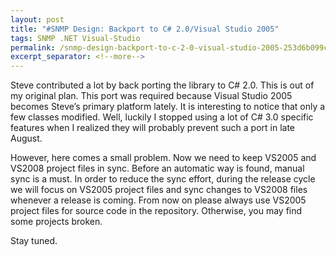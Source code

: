 ```yaml
---
layout: post
title: "#SNMP Design: Backport to C# 2.0/Visual Studio 2005"
tags: SNMP .NET Visual-Studio
permalink: /snmp-design-backport-to-c-2-0-visual-studio-2005-253d6b099c55
excerpt_separator: <!--more-->
---
```

Steve contributed a lot by back porting the library to C# 2.0. This is out of my original plan. This port was required because Visual Studio 2005 becomes Steve’s primary platform lately. It is interesting to notice that only a few classes modified. Well, luckily I stopped using a lot of C# 3.0 specific features when I realized they will probably prevent such a port in late August.

However, here comes a small problem. Now we need to keep VS2005 and VS2008 project files in sync. Before an automatic way is found, manual sync is a must. In order to reduce the sync effort, during the release cycle we will focus on VS2005 project files and sync changes to VS2008 files whenever a release is coming. From now on please always use VS2005 project files for source code in the repository. Otherwise, you may find some projects broken.

Stay tuned.
<!--more-->
